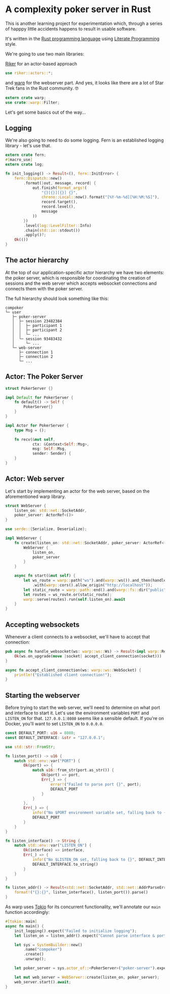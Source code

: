 # A complexity poker server in Rust

This is another learning project for experimentation which, through a series
of happpy little accidents happens to result in usable software.

It's written in the [Rust programming language](https://www.rust-lang.org/)
using [Literate Programming](https://en.wikipedia.org/wiki/Literate_programming)
style.

We're going to use two main libraries:

[Riker](https://riker.rs/) for an actor-based approach
```rust
use riker::actors::*;
```

and [warp](https://github.com/seanmonstar/warp) for the webserver part.
And yes, it looks like there are a lot of Star Trek fans in the Rust
community. 🤓

```rust
extern crate warp;
use crate::warp::Filter;
```

Let's get some basics out of the way...

## Logging
We're also going to need to do some logging. Fern is an established logging 
library - let's use that.

```rust
extern crate fern;
#[macro_use]
extern crate log;

fn init_logging() -> Result<(), fern::InitError> {
    fern::Dispatch::new()
        .format(|out, message, record| {
            out.finish(format_args!(
                "{}[{}][{}] {}",
                chrono::Local::now().format("[%Y-%m-%d][%H:%M:%S]"),
                record.target(),
                record.level(),
                message
            ))
        })
        .level(log::LevelFilter::Info)
        .chain(std::io::stdout())
        .apply()?;
    Ok(())
}
```

## The actor hierarchy

At the top of our application-specific actor hierarchy we have two elements:
the poker server, which is responsible for coordinating the creation of
sessions and the web server which accepts websocket connections and connects
them with the poker server.

The full hierarchy should look something like this:

```
compoker
└─ user
   ├─ poker-server
   │  ├─ session 23482384
   │  │  ├─ participant 1
   │  │  ├─ participant 2
   │  │  └─ ...
   │  └─ session 93483432
   │     └─ ...
   └─ web-server
      ├─ connection 1
      ├─ connection 2
      └─ ...
```

## Actor: The Poker Server


```rust
struct PokerServer {}

impl Default for PokerServer {
    fn default() -> Self {
        PokerServer{}
    }
}

impl Actor for PokerServer {
    type Msg = ();

    fn recv(&mut self,
            ctx: &Context<Self::Msg>,
            msg: Self::Msg,
            sender: Sender) {
    }
}
```

## Actor: Web server

Let's start by implementing an actor for the web server, based on the
aforementioned warp library.

```rust
struct WebServer {
    listen_on: std::net::SocketAddr,
    poker_server: ActorRef<()>
}

use serde::{Serialize, Deserialize};

impl WebServer {
    fn create(listen_on: std::net::SocketAddr, poker_server: ActorRef<()>) -> Self {
        WebServer {
            listen_on,
            poker_server
        }
    }

    async fn start(&mut self) {
        let ws_route = warp::path("ws").and(warp::ws()).and_then(handle_websocket)
            .with(warp::cors().allow_origin("http://localhost"));
        let static_route = warp::path::end().and(warp::fs::dir("public"));
        let routes = ws_route.or(static_route);
        warp::serve(routes).run(self.listen_on).await
    }
}
```


## Accepting websockets

Whenever a client connects to a websocket, we'll have to accept that
connection:


```rust
pub async fn handle_websocket(ws: warp::ws::Ws) -> Result<impl warp::Reply, std::convert::Infallible> {
    Ok(ws.on_upgrade(move |socket| accept_client_connection(socket)))
}

async fn accept_client_connection(ws: warp::ws::WebSocket) {
    println!("Established client connection!");
}
```

## Starting the webserver

Before trying to start the web server, we'll need to determine on what port
and interface to start it. Let's use the environment variables `PORT` and
`LISTEN_ON` for that. `127.0.0.1:8080` seems like a sensible default.
If you're on Docker, you'll want to set `LISTEN_ON` to `0.0.0.0`.

```rust
const DEFAULT_PORT: u16 = 8080;
const DEFAULT_INTERFACE: &str = "127.0.0.1";

use std::str::FromStr;

fn listen_port() -> u16 {
    match std::env::var("PORT") {
        Ok(port) => {
            match u16::from_str(port.as_str()) {
                Ok(port) => port,
                Err(_) => {
                    error!("Failed to parse port {}", port);
                    DEFAULT_PORT
                }
            }
        },
        Err(_) => {
            info!("No $PORT environment variable set, falling back to {}", DEFAULT_PORT);
            DEFAULT_PORT
        }
    }
}

fn listen_interface() -> String {
    match std::env::var("LISTEN_ON") {
        Ok(interface) => interface,
        Err(_) => {
            info!("No $LISTEN_ON set, falling back to {}", DEFAULT_INTERFACE);
            DEFAULT_INTERFACE.to_string()
        }
    }
}

fn listen_addr() -> Result<std::net::SocketAddr, std::net::AddrParseError> {
    format!("{}:{}", listen_interface(), listen_port()).parse()
}
```

As warp uses [Tokio](https://tokio.rs/) for its concurrent functionality,
we'll annotate  our `main` function accordingly:

```rust
#[tokio::main]
async fn main() {
    init_logging().expect("Failed to initialize logging");
    let listen_on = listen_addr().expect("Cannot parse interface & port configuration");

    let sys = SystemBuilder::new()
        .name("compoker")
        .create()
        .unwrap();

    let poker_server = sys.actor_of::<PokerServer>("poker-server").expect("Failed to start poker server");

    let mut web_server = WebServer::create(listen_on, poker_server);
    web_server.start().await;
}
```
